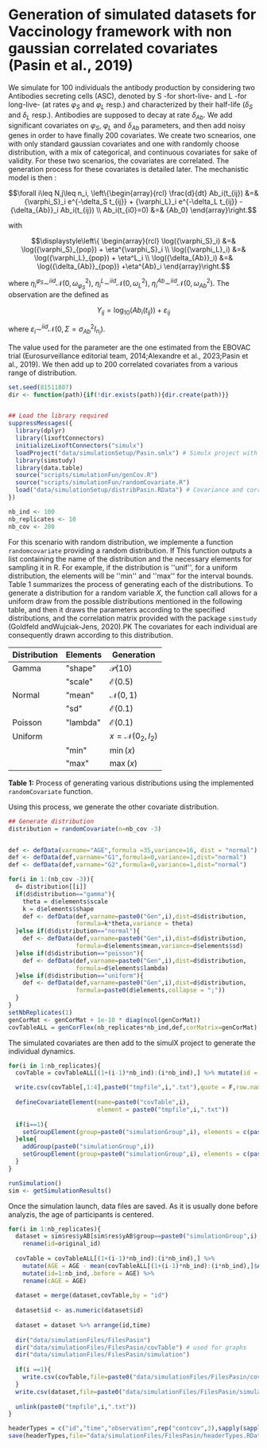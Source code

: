 # Generation of simulated datasets for Vaccinology framework with non gaussian correlated covariates (Pasin et al., 2019)

We simulate for 100 individuals the antibody production by considering two Antibodies secreting cells (ASC), denoted by S -for short-live- and L -for long-live- (at rates $\varphi_S$ and $\varphi_L$ resp.) and characterized by their half-life ($\delta_S$ and $\delta_L$ resp.). Antibodies are supposed to decay at rate $\delta_{Ab}$. We add significant covariates on $\varphi_S$, $\varphi_L$ and $\delta_{Ab}$ parameters, and then add noisy genes in order to have finally 200 covariates. We create two scnearios, one with only standard gaussian covariates and one with randomly choose distribution, with a mix of categorical, and continuous covariates for sake of validity. For these two scenarios, the covariates are correlated. The generation process for these covariates is detailed later. The mechanistic model is then : 
```math
\forall i\leq N,j\leq n_i,   \left\{\begin{array}{rcl}
    \frac{d}{dt} Ab_i(t_{ij}) &=& {\varphi_S}_i e^{-\delta_S t_{ij}} + {\varphi_L}_i e^{-\delta_L t_{ij}} - {\delta_{Ab}}_i Ab_i(t_{ij}) \\
    Ab_i(t_{i0}=0) &=& {Ab_0}
\end{array}\right.
```
with 
```math
\displaystyle\left\{
\begin{array}{rcl}
         \log({\varphi_S}_i) &=& \log({\varphi_S}_{pop}) + \eta^{\varphi_S}_i \\
         \log({\varphi_L}_i) &=& \log({\varphi_L}_{pop})  + \eta^L_i \\
         \log({\delta_{Ab}}_i) &=& \log({\delta_{Ab}}_{pop})   +\eta^{Ab}_i
    \end{array}\right.
```
where $\eta^{\varphi_S}_i\sim^{iid}\mathcal N(0,\omega_{\varphi_S}^2)$, $\eta^L_i\sim^{iid}\mathcal N(0,\omega_L^2)$, $\eta^{Ab}_i\sim^{iid}\mathcal N(0,\omega_{Ab}^2)$. The observation are the defined as 
```math
Y_{ij} = \log_{10}(Ab_i(t_{ij}))+\varepsilon_{ij}
```
where $\varepsilon_i\sim^{iid}\mathcal N(0,\Sigma=\sigma^2_{Ab}I_{n_i})$.

The value used for the parameter are the one estimated from the EBOVAC trial (Eurosurveillance editorial team, 2014;Alexandre et al., 2023;Pasin et al., 2019). We then add up to 200 correlated covariates from a various range of distribution.


```r
set.seed(81511807)
dir <- function(path){if(!dir.exists(path)){dir.create(path)}}


## Load the library required 
suppressMessages({
  library(dplyr)
  library(lixoftConnectors)
  initializeLixoftConnectors("simulx")
  loadProject("data/simulationSetup/Pasin.smlx") # Simulx project with mechanistic model and parameters value 
  library(simstudy)
  library(data.table)
  source("scripts/simulationFun/genCov.R") 
  source("scripts/simulationFun/randomCovariate.R")
  load("data/simulationSetup/distribPasin.RData") # Covariance and correlation matrix based on real-data from Prevac-up clinical trial 
})

nb_ind <- 100
nb_replicates <- 10
nb_cov <- 200

```

For this scenario  with random distribution, we implemente a function ``randomcovariate`` providing a random distribution. If  This function outputs a list containing the name of the distribution and the necessary elements for sampling it in R. For example, if the distribution is ''unif'', for a uniform distribution, the elements will be ''min'' and ''max'' for the interval bounds. Table 1 summarizes the process of generating each of the distributions. To generate a distribution for a random variable $X$, the function call allows for a uniform draw from the possible distributions mentioned in the following table, and then it draws the parameters according to the specified distributions, and the correlation matrix provided with the package ``simstudy`` (Goldfeld andWujciak-Jens, 2020).PK The covariates for each individual are consequently drawn according to this distribution.

<p>

| Distribution | Elements    | Generation                   |
|--------------|-------------|------------------------------|
| Gamma        | "shape"     | $\mathcal{P}(10)$            |
|              | "scale"     | $\mathcal{E}(0.5)$           |
| Normal       | "mean"      | $\mathcal{N}(0,1)$           |
|              | "sd"        | $\mathcal{E}(0.1)$           |
| Poisson      | "lambda"    | $\mathcal{E}(0.1)$           |
| Uniform      |             | $x = \mathcal{N}(0_2, I_2)$  |
|              | "min"       | $\min(x)$                    |
|              | "max"       | $\max(x)$                    |

**Table 1:** Process of generating various distributions using the implemented `randomCovariate` function.
</p>

Using this process, we generate the other covariate distribution. 

```r
## Generate distribution 
distribution = randomCovariate(n=nb_cov -3)


def <- defData(varname="AGE",formula =35,variance=16, dist = "normal")
def <- defData(def,varname="G1",formula=0,variance=1,dist="normal")
def <- defData(def,varname="G2",formula=0,variance=1,dist="normal")

for(i in 1:(nb_cov -3)){
  d= distribution[[i]]
  if(d$distribution=="gamma"){
    theta = d$elements$scale
    k = d$elements$shape
    def <- defData(def,varname=paste0("Gen",i),dist=d$distribution,
                   formula=k*theta,variance = theta)
  }else if(d$distribution=="normal"){
    def <- defData(def,varname=paste0("Gen",i),dist=d$distribution,
                   formula=d$elements$mean,variance=d$elements$sd)
  }else if(d$distribution=="poisson"){
    def <- defData(def,varname=paste0("Gen",i),dist=d$distribution,
                   formula=d$elements$lambda)
  }else if(d$distribution=="uniform"){
    def <- defData(def,varname=paste0("Gen",i),dist=d$distribution,
                   formula=paste0(d$elements,collapse = ";"))
  }
}
setNbReplicates(1)
genCorMat <- genCorMat + 1e-10 * diag(ncol(genCorMat))
covTableALL = genCorFlex(nb_replicates*nb_ind,def,corMatrix=genCorMat)
``` 

The simulated covariates are then add to the simulX project to generate the individual dynamics. 

```r
for(i in 1:nb_replicates){
  covTable = covTableALL[(1+(i-1)*nb_ind):(i*nb_ind),] %>% mutate(id = (id-1)%%nb_ind+1)

  write.csv(covTable[,1:4],paste0("tmpfile",i,".txt"),quote = F,row.names = F)
  
  defineCovariateElement(name=paste0("covTable",i),
                         element = paste0("tmpfile",i,".txt"))
  
  if(i==1){
    setGroupElement(group=paste0("simulationGroup",i), elements = c(paste0("covTable",i)))
  }else{
    addGroup(paste0("simulationGroup",i))
    setGroupElement(group=paste0("simulationGroup",i), elements = c(paste0("covTable",i)))
  }
}

runSimulation()
sim <- getSimulationResults()
```


Once the simulation launch, data files are saved. As it is usually done before analyzis, the age of participants is centered.

```r
for(i in 1:nb_replicates){
  dataset = sim$res$yAB[sim$res$yAB$group==paste0("simulationGroup",i),c("original_id","time","yAB")] %>%
    rename(id=original_id)
  
  covTable = covTableALL[(1+(i-1)*nb_ind):(i*nb_ind),] %>% 
    mutate(AGE = AGE - mean(covTableALL[(1+(i-1)*nb_ind):(i*nb_ind),]$AGE)) %>%
    mutate(id=1:nb_ind,.before = AGE) %>%
    rename(cAGE = AGE)
  
  dataset = merge(dataset,covTable,by = "id")
  
  dataset$id <- as.numeric(dataset$id)
  
  dataset = dataset %>% arrange(id,time)
  
  dir("data/simulationFiles/FilesPasin")
  dir("data/simulationFiles/FilesPasin/covTable") # used for graphs 
  dir("data/simulationFiles/FilesPasin/simulation")
  
  if(i ==1){
    write.csv(covTable,file=paste0("data/simulationFiles/FilesPasin/covTable/covTable_",i,".txt"),quote = F,row.names = F)
  }
  write.csv(dataset,file=paste0("data/simulationFiles/FilesPasin/simulation/simulation_",i,".txt"),quote = F,row.names = F)
  
  unlink(paste0("tmpfile",i,".txt"))
}

headerTypes = c("id","time","observation",rep("contcov",3),sapply(sapply(distribution,FUN=function(x){x$distribution})=="poisson",FUN=function(x){if(x){"catcov"}else{"contcov"}}))
save(headerTypes,file="data/simulationFiles/FilesPasin/headerTypes.RData")
```
